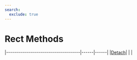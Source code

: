 ```yaml
---
search:
  exclude: true
---
```


<h1 class="heading"><span class="name">Rect Methods</span></h1>

|-------------------------------------|------|------|
|[Detach](../methodorevents/detach.md)|&nbsp;|&nbsp;|
